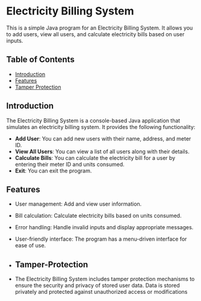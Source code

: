 # Electricity Billing System

This is a simple Java program for an Electricity Billing System. It allows you to add users, view all users, and calculate electricity bills based on user inputs.

## Table of Contents
- [Introduction](#introduction)
- [Features](#features)
- [Tamper Protection](#tamper-protection)


## Introduction

The Electricity Billing System is a console-based Java application that simulates an electricity billing system. It provides the following functionality:

- **Add User**: You can add new users with their name, address, and meter ID.
- **View All Users**: You can view a list of all users along with their details.
- **Calculate Bills**: You can calculate the electricity bill for a user by entering their meter ID and units consumed.
- **Exit**: You can exit the program.

## Features

- User management: Add and view user information.
- Bill calculation: Calculate electricity bills based on units consumed.
- Error handling: Handle invalid inputs and display appropriate messages.
- User-friendly interface: The program has a menu-driven interface for ease of use.

- ## Tamper-Protection
- The Electricity Billing System includes tamper protection mechanisms to ensure the security and privacy of stored user data. Data is stored privately and protected against unauthorized access or modifications
